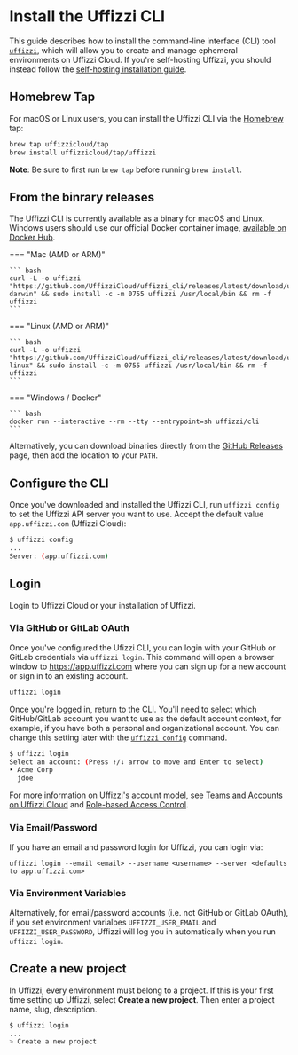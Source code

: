 # Install the Uffizzi CLI

This guide describes how to install the command-line interface (CLI) tool [`uffizzi`](https://github.com/UffizziCloud/uffizzi_cli), which will allow you to create and manage ephemeral environments on Uffizzi Cloud. If you're self-hosting Uffizzi, you should instead follow the [self-hosting installation guide](https://github.com/UffizziCloud/uffizzi/blob/develop/INSTALL.md).

## Homebrew Tap

For macOS or Linux users, you can install the Uffizzi CLI via the [Homebrew](https://brew.sh/) tap:

``` bash
brew tap uffizzicloud/tap
brew install uffizzicloud/tap/uffizzi
```

**Note**: Be sure to first run `brew tap` before running `brew install`.

## From the binrary releases
The Uffizzi CLI is currently available as a binary for macOS and Linux. Windows users should use our official Docker container image, [available on Docker Hub](https://hub.docker.com/r/uffizzi/cli).

=== "Mac (AMD or ARM)"

    ``` bash
    curl -L -o uffizzi "https://github.com/UffizziCloud/uffizzi_cli/releases/latest/download/uffizzi-darwin" && sudo install -c -m 0755 uffizzi /usr/local/bin && rm -f uffizzi
    ```

=== "Linux (AMD or ARM)"  

    ``` bash
    curl -L -o uffizzi "https://github.com/UffizziCloud/uffizzi_cli/releases/latest/download/uffizzi-linux" && sudo install -c -m 0755 uffizzi /usr/local/bin && rm -f uffizzi
    ```

=== "Windows / Docker"  

    ``` bash
    docker run --interactive --rm --tty --entrypoint=sh uffizzi/cli
    ```

Alternatively, you can download binaries directly from the [GitHub Releases](https://github.com/UffizziCloud/uffizzi_cli/releases) page, then add the location to your `PATH`.

## Configure the CLI

Once you've downloaded and installed the Uffizzi CLI, run `uffizzi config` to set the Uffizzi API server you want to use. Accept the default value `app.uffizzi.com` (Uffizzi Cloud):

``` bash
$ uffizzi config
...
Server: (app.uffizzi.com)
```


## Login

Login to Uffizzi Cloud or your installation of Uffizzi.

### Via GitHub or GitLab OAuth

Once you've configured the Ufizzi CLI, you can login with your GitHub or GitLab credentials via `uffizzi login`. This command will open a browser window to https://app.uffizzi.com where you can sign up for a new account or sign in to an existing account.

``` bash
uffizzi login
```

Once you're logged in, return to the CLI. You'll need to select which GitHub/GitLab account you want to use as the default account context, for example, if you have both a personal and organizational account. You can change this setting later with the [`uffizzi config`](references/cli.md#config) command. 

``` bash
$ uffizzi login
Select an account: (Press ↑/↓ arrow to move and Enter to select)
‣ Acme Corp
  jdoe
```

For more information on Uffizzi's account model, see [Teams and Accounts on Uffizzi Cloud](topics/teams-and-accounts.md) and [Role-based Access Control](topics/rbac.md).

### Via Email/Password

If you have an email and password login for Uffizzi, you can login via:

```
uffizzi login --email <email> --username <username> --server <defaults to app.uffizzi.com>
```

### Via Environment Variables

Alternatively, for email/password accounts (i.e. not GitHub or GitLab OAuth), if you set environment varialbes `UFFIZZI_USER_EMAIL` and `UFFIZZI_USER_PASSWORD`, Uffizzi will log you in automatically when you run `uffizzi login`.

## Create a new project

In Uffizzi, every environment must belong to a project. If this is your first time setting up Uffizzi, select **Create a new project**. Then enter a project name, slug, description.

``` bash
$ uffizzi login
...
> Create a new project
```